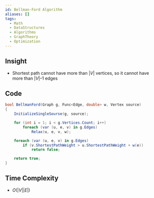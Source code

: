 ```yaml
---
id: Bellman-Ford Algorithm
aliases: []
tags:
  - Math
  - DataStructures
  - Algorithms
  - GraphTheory
  - Optimization
---
```

## Insight
- Shortest path cannot have more than $|V|$ vertices, so it cannot have more than $|V|–1$ edges
## Code
```cs
bool BellmanFord(Graph g, Func<Edge, double> w, Vertex source)
{
    InitializeSingleSourse(g, source);

    for (int i = 1; i < g.Vertices.Count; i++)
        foreach (var (u, e, v) in g.Edges)
            Relax(u, e, v, w);

    foreach (var (u, e, v) in g.Edges)
        if (v.ShortestPathWeight > u.ShortestPathWeight + w(e))
            return false;

    return true;
}
```
## Time Complexity
- $O(|V||E|)$
